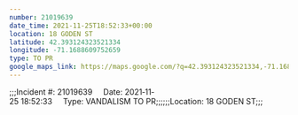 ```yaml
---
number: 21019639
date_time: 2021-11-25T18:52:33+00:00
location: 18 GODEN ST
latitude: 42.393124323521334
longitude: -71.1688609752659
type: TO PR
google_maps_link: https://maps.google.com/?q=42.393124323521334,-71.1688609752659
---
```


;;;Incident #: 21019639     Date: 2021‐11‐25 18:52:33     Type: VANDALISM TO PR;;;;;;Location: 18 GODEN ST;;;

